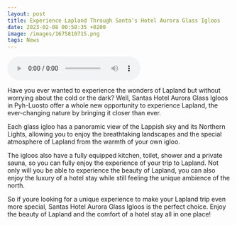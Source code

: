 ```yaml
--- 
layout: post 
title: Experience Lapland Through Santa's Hotel Aurora Glass Igloos
date: 2023-02-08 00:58:35 +0200 
image: /images/1675810715.png
tags: News 
--- 
```


<audio controls>
        <source src=/audios/1675810715.mp3 type="audio/mpeg">
        Your browser does not support the audio element.
      </audio>

Have you ever wanted to experience the wonders of Lapland but without worrying about the cold or the dark? Well, Santas Hotel Aurora Glass Igloos in Pyh-Luosto offer a whole new opportunity to experience Lapland, the ever-changing nature by bringing it closer than ever.


Each glass igloo has a panoramic view of the Lappish sky and its Northern Lights, allowing you to enjoy the breathtaking landscapes and the special atmosphere of Lapland from the warmth of your own igloo.


The igloos also have a fully equipped kitchen, toilet, shower and a private sauna, so you can fully enjoy the experience of your trip to Lapland. Not only will you be able to experience the beauty of Lapland, you can also enjoy the luxury of a hotel stay while still feeling the unique ambience of the north.


So if youre looking for a unique experience to make your Lapland trip even more special, Santas Hotel Aurora Glass Igloos is the perfect choice. Enjoy the beauty of Lapland and the comfort of a hotel stay all in one place!